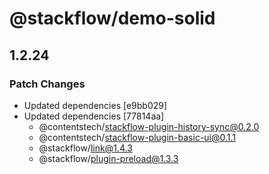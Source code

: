 # @stackflow/demo-solid

## 1.2.24

### Patch Changes

- Updated dependencies [e9bb029]
- Updated dependencies [77814aa]
  - @contentstech/stackflow-plugin-history-sync@0.2.0
  - @contentstech/stackflow-plugin-basic-ui@0.1.1
  - @stackflow/link@1.4.3
  - @stackflow/plugin-preload@1.3.3
